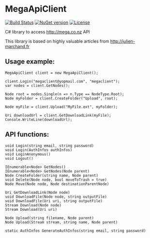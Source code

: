 MegaApiClient
=============

[![Build Status](https://travis-ci.org/gpailler/MegaApiClient.svg?branch=develop)](https://travis-ci.org/gpailler/MegaApiClient)
[![NuGet version](https://img.shields.io/nuget/v/MegaApiClient.svg)](https://img.shields.io/nuget/v/MegaApiClient.svg)
[![License](https://img.shields.io/badge/license-MIT-blue.svg)](https://img.shields.io/badge/license-MIT-blue.svg)

C# library to access http://mega.co.nz API

This library is based on highly valuable articles from http://julien-marchand.fr



Usage example:
---
```
MegaApiClient client = new MegaApiClient();

client.Login("megaclient@yopmail.com", "megaclient");
var nodes = client.GetNodes();

Node root = nodes.Single(n => n.Type == NodeType.Root);
Node myFolder = client.CreateFolder("Upload", root);

Node myFile = client.Upload("MyFile.ext", myFolder);

Uri downloadUrl = client.GetDownloadLink(myFile);
Console.WriteLine(downloadUrl);
```


API functions:
---
```
void Login(string email, string password)
void Login(AuthInfos authInfos)
void LoginAnonymous()
void Logout()

IEnumerable<Node> GetNodes()
IEnumerable<Node> GetNodes(Node parent)
Node CreateFolder(string name, Node parent)
void Delete(Node node, bool moveToTrash = true)
Node Move(Node node, Node destinationParentNode)

Uri GetDownloadLink(Node node)
void DownloadFile(Node node, string outputFile)
void DownloadFile(Uri uri, string outputFile)
Stream Download(Node node)
Stream Download(Uri uri)

Node Upload(string filename, Node parent)
Node Upload(Stream stream, string name, Node parent)

static AuthInfos GenerateAuthInfos(string email, string password)
```
